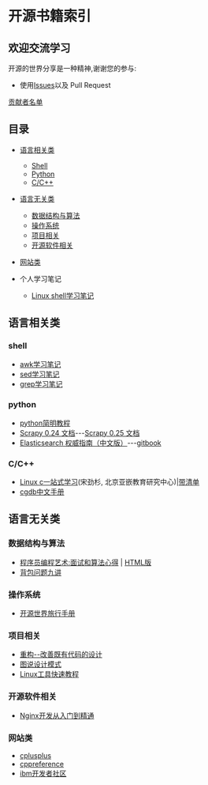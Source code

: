开源书籍索引
=================


## 欢迎交流学习

开源的世界分享是一种精神,谢谢您的参与:

* 使用[Issues](https://github.com/callinglove/my_studying_notes/issues)以及 Pull Request

[贡献者名单](https://github.com/callinglove/my_studying_notes/graphs/contributors)

## 目录

- [语言相关类](#语言相关类)
  - [Shell](#shell)
  - [Python](#python)
  - [C/C++](#cc)

- [语言无关类](#语言无关类)
  - [数据结构与算法](#数据结构与算法)
  - [操作系统](#操作系统) 
  - [项目相关](#项目相关)
  - [开源软件相关](#开源软件相关)

- [网站类](#网站类)

- 个人学习笔记
  - [Linux shell学习笔记](./zh/shell.md)

## 语言相关类

### shell

- [awk学习笔记](http://www.kuqin.com/docs/awk.html)
- [sed学习笔记](http://www.kuqin.com/docs/sed.html)
- [grep学习笔记](http://www.kuqin.com/docs/grep.html)

### python
- [python简明教程](http://www.kuqin.com/abyteofpython_cn/)
- [Scrapy 0.24 文档](http://scrapy-chs.readthedocs.org/zh_CN/0.24/index.html)---[Scrapy 0.25 文档](http://scrapy-chs.readthedocs.org/zh_CN/latest/)
- [Elasticsearch 权威指南（中文版）](http://es.xiaoleilu.com/)---[gitbook](https://www.gitbook.com/book/looly/elasticsearch-the-definitive-guide-cn/details)
### C/C++

- [Linux c一站式学习](http://akaedu.github.io/book/)(宋劲杉, 北京亚嵌教育研究中心)|[带清单](http://docs.linuxtone.org/ebooks/C&CPP/c/)
- [cgdb中文手册](https://www.gitbook.com/book/leeyiw/cgdb-manual-in-chinese/details)

## 语言无关类

### 数据结构与算法

- [程序员编程艺术:面试和算法心得](https://github.com/julycoding/The-Art-Of-Programming-by-July) | [HTML版](http://taop.marchtea.com/)
- [背包问题九讲](https://github.com/tianyicui/pack)

### 操作系统

- [开源世界旅行手册](http://docs.huihoo.com/open-source/guide/)

### 项目相关

- [重构--改善既有代码的设计](http://wangchen.info/refactoring-cheat-sheet/)
- [图说设计模式](http://design-patterns.readthedocs.org/zh_CN/latest/index.html)
- [Linux工具快速教程](http://linuxtools-rst.readthedocs.org/zh_CN/latest/)

### 开源软件相关

- [Nginx开发从入门到精通](http://tengine.taobao.org/book/index.html)

### 网站类

- [cplusplus](http://www.cplusplus.com/)
- [cppreference](http://en.cppreference.com/w/)
- [ibm开发者社区](https://www.ibm.com/developerworks/cn/)
